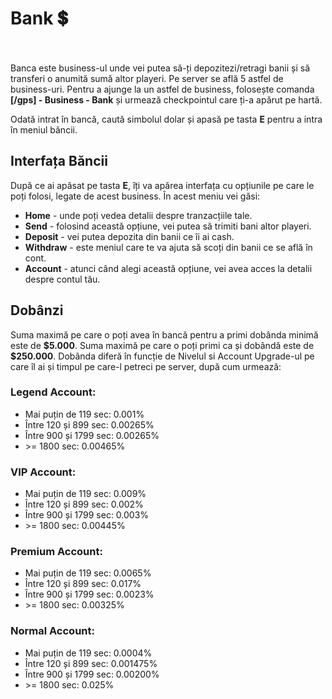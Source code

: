 <h1>Bank 💲</h1><br><br>
Banca este business-ul unde vei putea să-ți depozitezi/retragi banii și să transferi o anumită sumă altor playeri.  
Pe server se află 5 astfel de business-uri.  
Pentru a ajunge la un astfel de business, folosește comanda <strong>[/gps] - Business - Bank</strong> și urmează checkpointul care ți-a apărut pe hartă.  

Odată intrat în bancă, caută simbolul dolar și apasă pe tasta <strong>E</strong> pentru a intra în meniul băncii.

<h2>Interfața Băncii</h2>
După ce ai apăsat pe tasta <strong>E</strong>, îți va apărea interfața cu opțiunile pe care le poți folosi, legate de acest business. În acest meniu vei găsi:
<ul>
    <li><strong>Home</strong> - unde poți vedea detalii despre tranzacțiile tale.</li>
    <li><strong>Send</strong> - folosind această opțiune, vei putea să trimiti bani altor playeri.</li>
    <li><strong>Deposit</strong> - vei putea depozita din banii ce îi ai cash.</li>
    <li><strong>Withdraw</strong> - este meniul care te va ajuta să scoți din banii ce se află în cont.</li>
    <li><strong>Account</strong> - atunci când alegi această opțiune, vei avea acces la detalii despre contul tău.</li>
</ul>

<h2>Dobânzi</h2>
Suma maximă pe care o poți avea în bancă pentru a primi dobânda minimă este de <strong>$5.000</strong>.  
Suma maximă pe care o poți primi ca și dobândă este de <strong>$250.000</strong>.  
Dobânda diferă în funcție de Nivelul si Account Upgrade-ul pe care îl ai și timpul pe care-l petreci pe server, după cum urmează:

<h3>Legend Account:</h3>
<ul>
    <li>Mai puțin de 119 sec: 0.001%</li>
    <li>Între 120 și 899 sec: 0.00265%</li>
    <li>Între 900 și 1799 sec: 0.00265%</li>
    <li>&gt;= 1800 sec: 0.00465%</li>
</ul>

<h3>VIP Account:</h3>
<ul>
    <li>Mai puțin de 119 sec: 0.009%</li>
    <li>Între 120 și 899 sec: 0.002%</li>
    <li>Între 900 și 1799 sec: 0.003%</li>
    <li>&gt;= 1800 sec: 0.00445%</li>
</ul>

<h3>Premium Account:</h3>
<ul>
    <li>Mai puțin de 119 sec: 0.0065%</li>
    <li>Între 120 și 899 sec: 0.017%</li>
    <li>Între 900 și 1799 sec: 0.0023%</li>
    <li>&gt;= 1800 sec: 0.00325%</li>
</ul>

<h3>Normal Account:</h3>
<ul>
    <li>Mai puțin de 119 sec: 0.0004%</li>
    <li>Între 120 și 899 sec: 0.001475%</li>
    <li>Între 900 și 1799 sec: 0.00200%</li>
    <li>&gt;= 1800 sec: 0.025%</li>
</ul>


